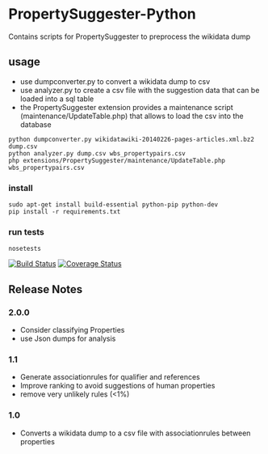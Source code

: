 # PropertySuggester-Python
Contains scripts for PropertySuggester to preprocess the wikidata dump

## usage 
- use dumpconverter.py to convert a wikidata dump to csv
- use analyzer.py to create a csv file with the suggestion data that can be loaded into a sql table
- the PropertySuggester extension provides a maintenance script (maintenance/UpdateTable.php) that allows to load the csv into the database

```
python dumpconverter.py wikidatawiki-20140226-pages-articles.xml.bz2 dump.csv
python analyzer.py dump.csv wbs_propertypairs.csv
php extensions/PropertySuggester/maintenance/UpdateTable.php wbs_propertypairs.csv
```


### install
```
sudo apt-get install build-essential python-pip python-dev
pip install -r requirements.txt
```

### run tests
```
nosetests
```

[![Build Status](https://travis-ci.org/Wikidata-lib/PropertySuggester-Python.png?branch=master)](https://travis-ci.org/Wikidata-lib/PropertySuggester-Python)
[![Coverage Status](https://coveralls.io/repos/Wikidata-lib/PropertySuggester-Python/badge.png?branch=master)](https://coveralls.io/r/Wikidata-lib/PropertySuggester-Python)


## Release Notes

### 2.0.0
* Consider classifying Properties
* use Json dumps for analysis

### 1.1
* Generate associationrules for qualifier and references
* Improve ranking to avoid suggestions of human properties
* remove very unlikely rules (<1%)

### 1.0
* Converts a wikidata dump to a csv file with associationrules between properties

